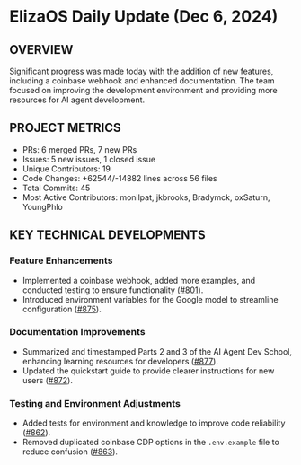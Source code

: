 # ElizaOS Daily Update (Dec 6, 2024)

## OVERVIEW 
Significant progress was made today with the addition of new features, including a coinbase webhook and enhanced documentation. The team focused on improving the development environment and providing more resources for AI agent development.

## PROJECT METRICS
- PRs: 6 merged PRs, 7 new PRs
- Issues: 5 new issues, 1 closed issue
- Unique Contributors: 19
- Code Changes: +62544/-14882 lines across 56 files
- Total Commits: 45
- Most Active Contributors: monilpat, jkbrooks, Bradymck, oxSaturn, YoungPhlo

## KEY TECHNICAL DEVELOPMENTS

### Feature Enhancements
- Implemented a coinbase webhook, added more examples, and conducted testing to ensure functionality ([#801](https://github.com/elizaos/eliza/pull/801)).
- Introduced environment variables for the Google model to streamline configuration ([#875](https://github.com/elizaos/eliza/pull/875)).

### Documentation Improvements
- Summarized and timestamped Parts 2 and 3 of the AI Agent Dev School, enhancing learning resources for developers ([#877](https://github.com/elizaos/eliza/pull/877)).
- Updated the quickstart guide to provide clearer instructions for new users ([#872](https://github.com/elizaos/eliza/pull/872)).

### Testing and Environment Adjustments
- Added tests for environment and knowledge to improve code reliability ([#862](https://github.com/elizaos/eliza/pull/862)).
- Removed duplicated coinbase CDP options in the `.env.example` file to reduce confusion ([#863](https://github.com/elizaos/eliza/pull/863)).